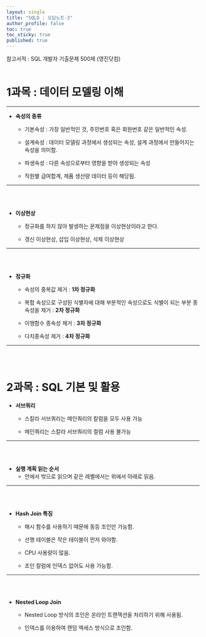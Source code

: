 ```yaml
---
layout: single
title: "SQLD : 오답노트-3"
author_profile: false
toc: true
toc_sticky: true
published: true
---
```


<div class="notice--primary" style="fontweight:bold">
참고서적 : SQL 개발자 기출문제 500제 (영진닷컴)
</div>

<br>

# 1과목 : 데이터 모델링 이해

<hr>

* **속성의 종류**
  - 기본속성 : 가장 일반적인 것, 주민번호 혹은 회원번호 같은 일반적인 속성.
  
  - 설계속성 : 데이터 모델링 과정에서 생성되는 속성, 설계 과정에서 만들어지는 속성을 의미함.
  
  - 파생속성 : 다른 속성으로부터 영향을 받아 생성되는 속성
  - 직원별 급여합계, 제품 생산량 데이터 등이 해당됨.

<hr>
<br><br>

* **이상현상**
  - 정규화를 하지 않아 발생하는 문제점을 이상현상이라고 한다.
  
  - 갱신 이상현상, 삽입 이상현상, 삭제 이상현상

<hr>
<br><br>

* **정규화**
  - 속성의 중복값 제거 : **1차 정규화**
  
  - 복합 속성으로 구성된 식별자에 대해 부분적인 속성으로도 식별이 되는 부분 종속성을 제거 : **2차 정규화**
  
  - 이행함수 종속성 제거 : **3차 정규화**
  
  - 다치종속성 제거 : **4차 정규화**

<hr>
<br><br>

# 2과목 : SQL 기본 및 활용

* **서브쿼리**
  - 스칼라 서브쿼리는 메인쿼리의 칼럼을 모두 사용 가능
  
  - 메인쿼리는 스칼라 서브쿼리의 컬럼 사용 불가능

<hr>
<br><br>

* **실행 계획 읽는 순서**
  - 안에서 밖으로 읽으며 같은 레벨에서는 위에서 아래로 읽음.

<hr>
<br><br>

* **Hash Join 특징**
  - 해시 함수를 사용하기 때문에 동등 조인만 가능함.
  
  - 선행 테이블은 작은 테이블이 먼저 와야함.
  
  - CPU 사용량이 많음.
  
  - 조인 칼럼에 인덱스 없어도 사용 가능함.

<hr>
<br><br>

* **Nested Loop Join**
  - Nested Loop 방식의 조인은 온라인 트랜잭션을 처리하기 위해 사용됨.
  
  - 인덱스를 이용하여 랜덤 엑세스 방식으로 조인함.
